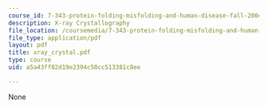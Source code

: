 ```yaml
---
course_id: 7-343-protein-folding-misfolding-and-human-disease-fall-2004
description: X-ray Crystallography
file_location: /coursemedia/7-343-protein-folding-misfolding-and-human-disease-fall-2004/a5a43ff02d19e2394c50cc513381c8ee_xray_crystal.pdf
file_type: application/pdf
layout: pdf
title: xray_crystal.pdf
type: course
uid: a5a43ff02d19e2394c50cc513381c8ee

---
```

None